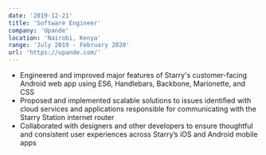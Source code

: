 ```yaml
---
date: '2019-12-21'
title: 'Software Engineer'
company: 'Upande'
location: 'Nairobi, Kenya'
range: 'July 2019 - February 2020'
url: 'https://upande.com/'
---
```


- Engineered and improved major features of Starry's customer-facing Android web app using ES6, Handlebars, Backbone, Marionette, and CSS
- Proposed and implemented scalable solutions to issues identified with cloud services and applications responsible for communicating with the Starry Station internet router
- Collaborated with designers and other developers to ensure thoughtful and consistent user experiences across Starry’s iOS and Android mobile apps
